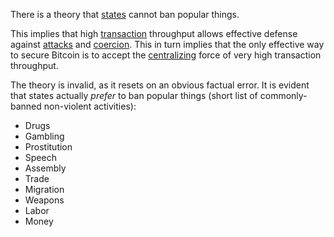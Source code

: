 There is a theory that [states](Glossary#state) cannot ban popular things.

This implies that high [transaction](Glossary#transaction) throughput allows effective defense against [attacks](Glossary#attack) and [coercion](Glossary#coercion). This in turn implies that the only effective way to secure Bitcoin is to accept the [centralizing](Glossary#centralization) force of very high transaction throughput.

The theory is invalid, as it resets on an obvious factual error. It is evident that states actually *prefer* to ban popular things (short list of commonly-banned non-violent activities):

* Drugs
* Gambling
* Prostitution
* Speech
* Assembly
* Trade
* Migration
* Weapons
* Labor
* Money